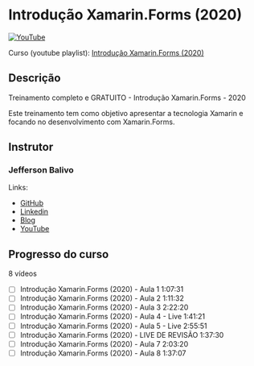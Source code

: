 # Introdução Xamarin.Forms (2020)

[![YouTube](https://i.ytimg.com/vi/LyKfU1iAUx4/hqdefault.jpg)](https://www.youtube.com/playlist?list=PL14Z5a4KmD7bR4-78LWlIb0TF4k9zxrN2)

Curso (youtube playlist): [Introdução Xamarin.Forms (2020)](https://www.youtube.com/playlist?list=PL14Z5a4KmD7bR4-78LWlIb0TF4k9zxrN2)

## Descrição

Treinamento completo e GRATUITO - Introdução Xamarin.Forms - 2020

Este treinamento tem como objetivo apresentar a tecnologia Xamarin e focando no desenvolvimento com Xamarin.Forms.

## Instrutor

### Jefferson Balivo

Links:

- [GitHub](https://github.com/balivo)
- [Linkedin](https://www.linkedin.com/in/balivo/)
- [Blog](https://www.balivo.com.br/)
- [YouTube](https://www.youtube.com/channel/UCDy1uyVooJO94BWX0aFJI9w)

## Progresso do curso

8 vídeos

- [ ] Introdução Xamarin.Forms (2020) - Aula 1 1:07:31
- [ ] Introdução Xamarin.Forms (2020) - Aula 2 1:11:32
- [ ] Introdução Xamarin.Forms (2020) - Aula 3 2:22:20
- [ ] Introdução Xamarin.Forms (2020) - Aula 4 - Live 1:41:21
- [ ] Introdução Xamarin.Forms (2020) - Aula 5 - Live 2:55:51
- [ ] Introdução Xamarin.Forms (2020) - LIVE DE REVISÃO 1:37:30
- [ ] Introdução Xamarin.Forms (2020) - Aula 7 2:03:20
- [ ] Introdução Xamarin.Forms (2020) - Aula 8 1:37:07
